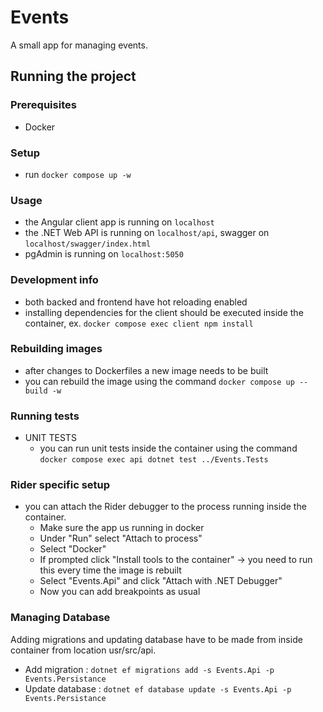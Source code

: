 # Events

A small app for managing events.

## Running the project

### Prerequisites
- Docker

### Setup
- run `docker compose up -w`

### Usage
- the Angular client app is running on `localhost`
- the .NET Web API is running on `localhost/api`, swagger on `localhost/swagger/index.html`
- pgAdmin is running on `localhost:5050`

### Development info
- both backed and frontend have hot reloading enabled
- installing dependencies for the client should be executed inside the container, ex. `docker compose exec client npm install`

### Rebuilding images
- after changes to Dockerfiles a new image needs to be built
- you can rebuild the image using the command `docker compose up --build -w`

### Running tests
- UNIT TESTS
  - you can run unit tests inside the container using the command `docker compose exec api dotnet test ../Events.Tests`

### Rider specific setup
- you can attach the Rider debugger to the process running inside the container.
  - Make sure the app us running in docker
  - Under "Run" select "Attach to process"
  - Select "Docker"
  - If prompted click "Install tools to the container" -> you need to run this every time the image is rebuilt
  - Select "Events.Api" and click "Attach with .NET Debugger"
  - Now you can add breakpoints as usual

### Managing Database
Adding migrations and updating database have to be made from inside container from location usr/src/api. 
- Add migration : `dotnet ef migrations add -s Events.Api -p Events.Persistance`
- Update database : `dotnet ef database update -s Events.Api -p Events.Persistance`